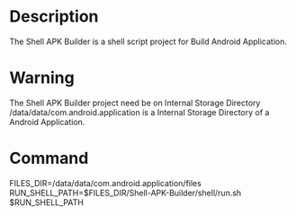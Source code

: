 # Description
The Shell APK Builder is a shell script project for Build Android Application.

# Warning
The Shell APK Builder project need be on Internal Storage Directory
/data/data/com.android.application is a Internal Storage Directory of a Android Application.

# Command
FILES_DIR=/data/data/com.android.application/files
RUN_SHELL_PATH=$FILES_DIR/Shell-APK-Builder/shell/run.sh
$RUN_SHELL_PATH
